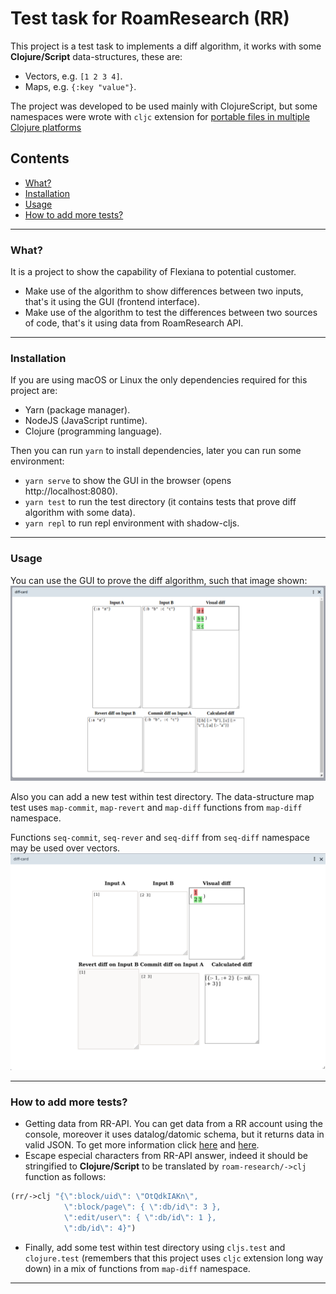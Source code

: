 # Test task for RoamResearch (RR)

This project is a test task to implements a diff algorithm, it works with some **Clojure/Script** data-structures, these are:

- Vectors, e.g. `[1 2 3 4]`.
- Maps, e.g. `{:key "value"}`.

The project was developed to be used mainly with ClojureScript, but some namespaces were wrote with `cljc` extension for [portable files in multiple Clojure platforms](https://clojure.org/reference/reader#_reader_conditionals)

## Contents

- [What?](#what)
- [Installation](#installation)
- [Usage](#usage)
- [How to add more tests?](#how-to-add-more-tests)

---

### What?

It is a project to show the capability of Flexiana to potential customer.

- Make use of the algorithm to show differences between two inputs, that's it using the GUI (frontend interface).
- Make use of the algorithm to test the differences between two sources of code, that's it using data from RoamResearch API.

---

### Installation

If you are using macOS or Linux the only dependencies required for this project are:

- Yarn (package manager).
- NodeJS (JavaScript runtime).
- Clojure (programming language).

Then you can run `yarn` to install dependencies, later you can run some environment:

- `yarn serve` to show the GUI in the browser (opens http://localhost:8080).
- `yarn test` to run the test directory (it contains tests that prove diff algorithm with some data).
- `yarn repl` to run repl environment with shadow-cljs.

---

### Usage

You can use the GUI to prove the diff algorithm, such that image shown:
![GUI of diff algorithm](img/gui-diff-algorithm.png)

Also you can add a new test within test directory. The data-structure map test uses `map-commit`, `map-revert` and `map-diff` functions from `map-diff` namespace.

Functions `seq-commit`, `seq-rever` and `seq-diff` from `seq-diff` namespace may be used over vectors.
![GUI of diff algorithm over sequences (vector)](img/gui-diff-algorithm-vec.png)

---

### How to add more tests?

- Getting data from RR-API. You can get data from a RR account using the console, moreover it uses datalog/datomic schema, but it returns data in valid JSON. To get more information click [here](https://www.putyourleftfoot.in/introduction-to-the-roam-alpha-api) and [here](https://davidbieber.com/snippets/2020-12-22-datalog-queries-for-roam-research/).
- Escape especial characters from RR-API answer, indeed it should be stringified to **Clojure/Script** to be translated by `roam-research/->clj` function as follows:

```clojure
(rr/->clj "{\":block/uid\": \"OtQdkIAKn\",
            \":block/page\": { \":db/id\": 3 },
            \":edit/user\": { \":db/id\": 1 },
            \":db/id\": 4}")
```

- Finally, add some test within test directory using `cljs.test` and `clojure.test` (remembers that this project uses `cljc` extension long way down) in a mix of functions from `map-diff` namespace.

---
